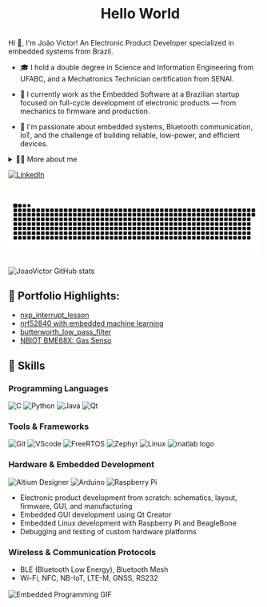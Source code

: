 <!-- Título -->
<div id="user-content-toc">
  <ul align="center">
    <summary><h1 style="display: inline-block">Hello World</h1></summary>
</div>


<!-- Apresentação -->
<p>
  Hi 👋, I'm João Victor! An Electronic Product Developer specialized in embedded systems from Brazil.

  - 🎓 I hold a double degree in Science and Information Engineering from UFABC, and a Mechatronics Technician certification from SENAI.

  - 🧠 I currently work as the Embedded Software at a Brazilian startup focused on full-cycle development of electronic products — from mechanics to firmware and production.

  - 🔭 I'm passionate about embedded systems, Bluetooth communication, IoT, and the challenge of building reliable, low-power, and efficient devices.
</p>

<!-- Dropdown -->
<details>
  <summary>👨‍💻 More about me</summary>

  - 🛠 With over 7 years of experience, I've worked on projects for companies like Siemens Energy, Gerdau, Natura, and Metso. My role spanned developing Software, device drivers,machine learning ,GUIs, and Bluetooth communication protocols.

  - 💻 My core programming skills include C, Python, Java, and Qt for cross-platform embedded GUIs and desktop tools. I'm also experienced in Linux-based development environments for embedded platforms such as Raspberry Pi and BeagleBone.

  - 📡 I develop firmware using microcontrollers like STM32, Nordic, ESP32, and integrate them with custom hardware, low-energy protocols, and sensors.

  - ⚙️ I actively contribute to the **electronic product lifecycle**: PCB schematic design, layout (Altium), firmware, user interface, and manufacturing using pick-and-place machines.

  - 🔬 I have hands-on experience with signal processing, embedded ML, and industrial-grade sensors (temperature, vibration, acoustic).

  - ⚡ Outside of work, I enjoy learning new technologies, tackling tough bugs, and turning ideas into real, functional products.
</details>

<!-- Links -->
[![LinkedIn](https://img.shields.io/badge/LinkedIn-0077B5?style=for-the-badge&logo=linkedin&logoColor=white)](https://www.linkedin.com/in/jvmreis)


###

<br clear="both">

<img src="https://raw.githubusercontent.com/jvmreis/jvmreis/output/snake.svg" alt="Snake animation" />

###

<!-- GitHub Stats -->
![JoaoVictor GitHub stats](https://github-readme-stats.vercel.app/api?username=jvmreis&show_icons=true&theme=gotham)

<!-- Portfólio -->
## 🚀 Portfolio Highlights:
- [nxp_interrupt_lesson](https://github.com/jvmreis/nxp_interrupt_lesson)
- [nrf52840 with embedded machine learning](https://github.com/jvmreis/nordic_nano_edge_ai)
- [butterworth_low_pass_filter](https://github.com/jvmreis/butterworth_low_pass_filter)
- [NBIOT BME68X: Gas Senso](https://github.com/jvmreis/BME68X-IAQ-driver-with-nRF9160)



## 🔧 Skills

<!-- Programming Languages -->
### Programming Languages
<div>
  <img alt="C" height="30" width="40" src="https://cdn.jsdelivr.net/gh/devicons/devicon/icons/c/c-original.svg">
  <img alt="Python" height="30" width="40" src="https://cdn.jsdelivr.net/gh/devicons/devicon/icons/python/python-original.svg">
  <img alt="Java" height="30" width="40" src="https://cdn.jsdelivr.net/gh/devicons/devicon/icons/java/java-original.svg">
  <img alt="Qt" height="30" width="40" src="https://upload.wikimedia.org/wikipedia/commons/0/0b/Qt_logo_2016.svg">
</div>

<!-- Tools & Frameworks -->
### Tools & Frameworks
<div>
  <img alt="Git" height="30" width="40" src="https://cdn.jsdelivr.net/gh/devicons/devicon/icons/git/git-original.svg">
  <img alt="VScode" height="30" width="40" src="https://cdn.jsdelivr.net/gh/devicons/devicon/icons/vscode/vscode-original.svg">
  <img alt="FreeRTOS" height="30" width="40" src="https://encrypted-tbn0.gstatic.com/images?q=tbn:ANd9GcT37-DyA97Ksg5cjtROtQQsi_bdUF_Gjmrpbg&s">
  <img alt="Zephyr" height="30" width="40" src="https://encrypted-tbn0.gstatic.com/images?q=tbn:ANd9GcSeXJn_zUafm82JM8HnmjKXvDTXiDfKfBDUcA&s">
  <img alt="Linux" height="30" width="40" src="https://cdn.jsdelivr.net/gh/devicons/devicon/icons/linux/linux-original.svg">
  <img src="https://cdn.jsdelivr.net/gh/devicons/devicon/icons/matlab/matlab-original.svg" height="40" alt="matlab logo"  />
</div>

<!-- Hardware & Embedded -->
### Hardware & Embedded Development
<div>
  <img alt="Altium Designer" height="30" width="40" src="https://encrypted-tbn0.gstatic.com/images?q=tbn:ANd9GcTrPQBFAGAeYuZDg4ylg_1uKa2TbjvECewFZw&s">
  <img alt="Arduino" height="30" width="40" src="https://cdn.jsdelivr.net/gh/devicons/devicon/icons/arduino/arduino-original.svg">
  <img alt="Raspberry Pi" height="30" width="40" src="https://cdn.jsdelivr.net/gh/devicons/devicon/icons/raspberrypi/raspberrypi-original.svg">
</div>

- Electronic product development from scratch: schematics, layout, firmware, GUI, and manufacturing  
- Embedded GUI development using Qt Creator  
- Embedded Linux development with Raspberry Pi and BeagleBone  
- Debugging and testing of custom hardware platforms  

<!-- Wireless -->
### Wireless & Communication Protocols
- BLE (Bluetooth Low Energy), Bluetooth Mesh  
- Wi-Fi, NFC, NB-IoT, LTE-M, GNSS, RS232

<!-- GIF -->
<p align="midle">
  <img align="center" src="https://media2.giphy.com/media/v1.Y2lkPTc5MGI3NjExZmd0bzc2MTg2OW93anRxMmpxbXpodXpncHk1dWdkMnE1YW01YnkyciZlcD12MV9pbnRlcm5hbF9naWZfYnlfaWQmY3Q9Zw/QR1I9ranSOIsmhDFOC/giphy.gif" alt="Embedded Programming GIF">
</p>

